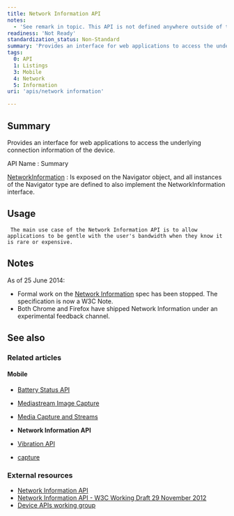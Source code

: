 ```yaml
---
title: Network Information API
notes:
  - 'See remark in topic. This API is not defined anywhere outside of the Network Information API W3C Note [1]. Also, this form lacks the specifications template.'
readiness: 'Not Ready'
standardization_status: Non-Standard
summary: 'Provides an interface for web applications to access the underlying connection information of the device.'
tags:
  0: API
  1: Listings
  3: Mobile
  4: Network
  5: Information
uri: 'apis/network information'

---
```

## Summary

Provides an interface for web applications to access the underlying connection information of the device.

API Name
:   Summary

[NetworkInformation](/apis/network_information/NetworkInformation)
:   Is exposed on the Navigator object, and all instances of the Navigator type are defined to also implement the NetworkInformation interface.

## Usage

     The main use case of the Network Information API is to allow applications to be gentle with the user's bandwidth when they know it is rare or expensive.

## Notes

As of 25 June 2014:

-   Formal work on the [Network Information](http://www.w3.org/TR/netinfo-api/) spec has been stopped. The specification is now a W3C Note.
-   Both Chrome and Firefox have shipped Network Information under an experimental feedback channel.

## See also

### Related articles

#### Mobile

-   [Battery Status API](/apis/battery_status)

-   [Mediastream Image Capture](/apis/image_capture)

-   [Media Capture and Streams](/apis/media_capture_and_streams)

-   **Network Information API**

-   [Vibration API](/apis/vibration)

-   [capture](/html/attributes/capture)

### External resources

-   [Network Information API](http://www.w3.org/TR/netinfo-api/)
-   [Network Information API - W3C Working Draft 29 November 2012](http://www.w3.org/TR/2012/WD-netinfo-api-20121129/)
-   [Device APIs working group](http://www.w3.org/2009/dap/)
